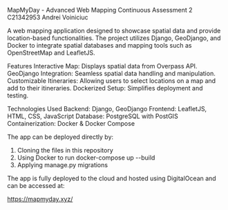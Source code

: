 MapMyDay - Advanced Web Mapping Continuous Assessment 2
C21342953 Andrei Voiniciuc

A web mapping application designed to showcase spatial data and provide location-based functionalities. 
The project utilizes Django, GeoDjango, and Docker to integrate spatial databases and mapping tools such as OpenStreetMap and LeafletJS.

Features
Interactive Map: Displays spatial data from Overpass API.
GeoDjango Integration: Seamless spatial data handling and manipulation.
Customizable Itineraries: Allowing users to select locations on a map and add to their itineraries.
Dockerized Setup: Simplifies deployment and testing.

Technologies Used
Backend: Django, GeoDjango
Frontend: LeafletJS, HTML, CSS, JavaScript
Database: PostgreSQL with PostGIS
Containerization: Docker & Docker Compose

The app can be deployed directly by:
1. Cloning the files in this repository
2. Using Docker to run docker-compose up --build
3. Applying manage.py migrations

The app is fully deployed to the cloud and hosted using DigitalOcean and can be accessed at:

https://mapmyday.xyz/
